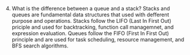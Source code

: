 4. What is the difference between a queue and a stack?
   Stacks and queues are fundamental data structures that used with defferent purpose and operations. Stacks follow the LIFO (Last In First Out) priciple and used for backtracking, function call managemnet, and expression evaluation. Queues follow the FIFO (First In First Out) principle and are used for task scheduling, resource management, and BFS search algorithms.

